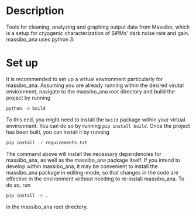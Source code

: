 # Description
Tools for cleaning, analyzing and graphing output data from Massibo, which is a setup for cryogenic characterization of SiPMs' dark noise rate and gain. massibo_ana uses python 3.

# Set up
It is recommended to set up a virtual environment particularly for massibo_ana. Assuming you are already running within the desired virutal environment, navigate to the massibo_ana root directory and build the project by running

```bash
python -m build
```

To this end, you might need to install the `build` package within your virtual environment. You can do so by running `pip install build`. Once the project has been built, you can install it by running

```bash
pip install -r requirements.txt
````

The command above will install the necessary dependencies for massibo_ana, as well as the massibo_ana package itself. If you intend to develop within massibo_ana, it may be convenient to install the massibo_ana package in editing-mode, so that changes in the code are effective in the environment without needing to re-install massibo_ana. To do so, run 

```bash
pip install -e .
```

in the massibo_ana root directory.
